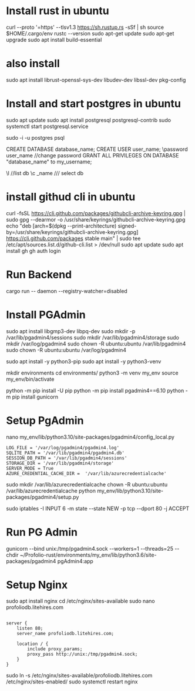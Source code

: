 # Install rust in ubuntu
curl --proto '=https' --tlsv1.3 https://sh.rustup.rs -sSf | sh
source $HOME/.cargo/env
rustc --version
sudo apt-get update
sudo apt-get upgrade
sudo apt install build-essential

# also install
sudo apt install librust-openssl-sys-dev libudev-dev libssl-dev pkg-config


# Install and start postgres in ubuntu
sudo apt update
sudo apt install postgresql postgresql-contrib 
sudo systemctl start postgresql.service

sudo -i -u postgres
psql

CREATE DATABASE database_name;
CREATE  USER user_name;
\password user_name //change password
GRANT ALL PRIVILEGES ON DATABASE "database_name" to my_username;

\l //list db
\c _name /// select db


# install githud cli in ubuntu
curl -fsSL https://cli.github.com/packages/githubcli-archive-keyring.gpg | sudo gpg --dearmor -o /usr/share/keyrings/githubcli-archive-keyring.gpg
echo "deb [arch=$(dpkg --print-architecture) signed-by=/usr/share/keyrings/githubcli-archive-keyring.gpg] https://cli.github.com/packages stable main" | sudo tee /etc/apt/sources.list.d/github-cli.list > /dev/null
sudo apt update
sudo apt install gh
gh auth login

# Run Backend
cargo run -- daemon --registry-watcher=disabled

# Install PGAdmin
sudo apt install libgmp3-dev libpq-dev
sudo mkdir -p /var/lib/pgadmin4/sessions
sudo mkdir /var/lib/pgadmin4/storage
sudo mkdir /var/log/pgadmin4
sudo chown -R ubuntu:ubuntu /var/lib/pgadmin4
sudo chown -R ubuntu:ubuntu /var/log/pgadmin4

sudo apt install -y python3-pip
sudo apt install -y python3-venv

mkdir environments
cd environments/
python3 -m venv my_env
source my_env/bin/activate

python -m pip install -U pip
python -m pip install pgadmin4==6.10
python -m pip install gunicorn

# Setup PgAdmin
nano my_env/lib/python3.10/site-packages/pgadmin4/config_local.py 

```
LOG_FILE = '/var/log/pgadmin4/pgadmin4.log'
SQLITE_PATH = '/var/lib/pgadmin4/pgadmin4.db'
SESSION_DB_PATH = '/var/lib/pgadmin4/sessions'
STORAGE_DIR = '/var/lib/pgadmin4/storage'
SERVER_MODE = True
AZURE_CREDENTIAL_CACHE_DIR =  '/var/lib/azurecredentialcache'

```
sudo mkdir /var/lib/azurecredentialcache 
chown -R ubuntu:ubuntu /var/lib/azurecredentialcache
python my_env/lib/python3.10/site-packages/pgadmin4/setup.py

sudo iptables -I INPUT 6 -m state --state NEW -p tcp --dport 80 -j ACCEPT
# Run PG Admin
gunicorn --bind unix:/tmp/pgadmin4.sock --workers=1 --threads=25 --chdir ~/Profolio-rust/environments/my_env/lib/python3.6/site-packages/pgadmin4 pgAdmin4:app

# Setup Nginx
sudo apt install nginx
cd /etc/nginx/sites-available
sudo nano profoliodb.litehires.com

```

server {
    listen 80;
    server_name profoliodb.litehires.com;

    location / {
        include proxy_params;
        proxy_pass http://unix:/tmp/pgadmin4.sock;
    }
}

```
sudo ln -s /etc/nginx/sites-available/profoliodb.litehires.com /etc/nginx/sites-enabled/
sudo systemctl restart nginx